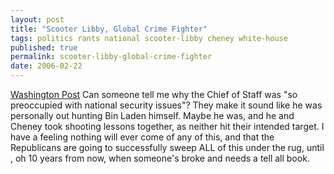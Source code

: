 ```yaml
---
layout: post
title: "Scooter Libby, Global Crime Fighter"
tags: politics rants national scooter-libby cheney white-house
published: true
permalink: scooter-libby-global-crime-fighter
date: 2006-02-22
---
```


<a href="http://www.washingtonpost.com/wp-dyn/content/article/2006/02/22/AR2006022202251.html">Washington Post</a> Can someone tell me why the Chief of Staff was "so preoccupied with national security issues"?  They make it sound like he was personally out hunting Bin Laden himself.  Maybe he was, and he and Cheney took shooting lessons together, as neither hit their intended target.  I have a feeling nothing will ever come of any of this, and that the Republicans are going to successfully sweep ALL of this under the rug, until , oh 10 years from now, when someone's broke and needs a tell all book.

